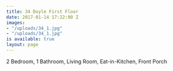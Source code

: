 ```yaml
---
title: 34 Doyle First Floor
date: 2017-01-14 17:22:00 Z
images:
- "/uploads/34_1.jpg"
- "/uploads/34_1.jpg"
is available: true
layout: page
---
```


2 Bedroom, 1 Bathroom, Living Room, Eat-in-Kitchen, Front Porch
